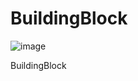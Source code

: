 # BuildingBlock

![image](https://user-images.githubusercontent.com/8476048/111865197-88555b00-89a0-11eb-85b8-daf7b481e3a3.png)

BuildingBlock

